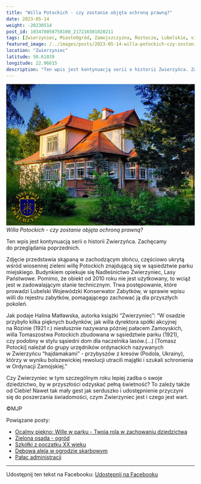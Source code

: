 ```yaml
---
title: "Willa Potockich - czy zostanie objęta ochroną prawną?"
date: 2023-05-14
weight: -20230514
post_id: 103478058758108_217216501020211
tags: [Zwierzyniec, MiastoOgród, Zamojszczyzna, Roztocze, Lubelskie, villarestituta, turystyka, dziedzictwo, zabytki, krajobrazy]
featured_image: /../images/posts/2023-05-14-willa-potockich-czy-zostanie-objeta-ochrona-prawna.jpg
location: "Zwierzyniec"
latitude: 50.61039
longitude: 22.96615
description: "Ten wpis jest kontynuacją serii o historii Zwierzyńca. Zachęcamy do przeglądania poprzednich...."
---
```


![Willa Potockich - czy zostanie objęta ochroną prawną?](/images/posts/2023-05-14-willa-potockich-czy-zostanie-objeta-ochrona-prawna.jpg)
*Willa Potockich - czy zostanie objęta ochroną prawną?*

Ten wpis jest kontynuacją serii o historii Zwierzyńca. Zachęcamy do przeglądania poprzednich.

Zdjęcie przedstawia skąpaną w zachodzącym słońcu, częściowo ukrytą wśród wiosennej zieleni willę Potockich znajdującą się w sąsiedztwie parku miejskiego.
Budynkiem opiekuje się Nadleśnictwo Zwierzyniec, Lasy Państwowe. Pomimo, że obiekt od 2010 roku nie jest użytkowany, to wciąż jest w zadowalającym stanie technicznym.
Trwa postępowanie, które prowadzi Lubelski Wojewódzki Konserwator Zabytków, w sprawie wpisu willi do rejestru zabytków, pomagającego zachować ją dla przyszłych pokoleń.

Jak podaje Halina Matławska, autorka książki “Zwierzyniec”:
“W osadzie przybyło kilka pięknych budynków, jak willa dyrektora spółki akcyjnej na Rózinie (1921 r.) niesłusznie nazywana później pałacem Zamoyskich, willa Tomaszostwa Potockich zbudowana w sąsiedztwie parku (1921), czy podobny w stylu sąsiedni dom dla naczelnika lasów.(...)
[Tomasz Potocki] należał do grupy urzędników ordynackich nazywanych w Zwierzyńcu “hajdamakami” - przybyszów z kresów (Podola, Ukrainy), którzy w wyniku bolszewickiej rewolucji utracili majątki i szukali schronienia w Ordynacji Zamojskiej.”

Czy Zwierzyniec w tym szczególnym roku lepiej zadba o swoje dziedzictwo, by w przyszłości odzyskać pełną świetność?
To zależy także od Ciebie!
Nawet tak mały gest jak serduszko i udostępnienie przyczyni się do poszerzania świadomości, czym Zwierzyniec jest i czego jest wart.



©MJP

Powiązane posty:
- [Ocalmy piękno: Wille w parku - Twoja rola w zachowaniu dziedzictwa](/posts/ocalmy-piekno-wille-w-parku-twoja-rola)
- [Zielona osada - ogród](/posts/zielona-osada-ogrod)
- [Szkółki z początku XX wieku](/posts/szkolki-z-poczatku-xx-wieku)
- [Dębowa aleja w ogrodzie skarbowym](/posts/debowa-aleja-w-ogrodzie-skarbowym)
- [Pałac administracji](/posts/palac-administracji)


---

Udostępnij ten tekst na Facebooku:
[Udostępnij na Facebooku](https://www.facebook.com/sharer/sharer.php?u=https://stowarzyszeniewachniewskiej.pl/posts/willa-potockich-czy-zostanie-objeta-ochrona-prawna)

<script type="application/ld+json">
{
  "@context": "https://schema.org",
  "@type": "BlogPosting",
  "headline": "Willa Potockich - czy zostanie objęta ochroną prawną?",
  "datePublished": "2023-05-14",
  "dateModified": "2023-05-14",
  "author": {
    "@type": "Person",
    "name": "Michał Jan Patyk"
  },
  "publisher": {
    "@type": "Organization",
    "name": "Stowarzyszenie im. Aleksandry Wachniewskiej",
    "logo": {
      "@type": "ImageObject",
      "url": "https://stowarzyszeniewachniewskiej.pl/images/logo/logo.svg"
    }
  },
  "mainEntityOfPage": {
    "@type": "WebPage",
    "@id": "https://stowarzyszeniewachniewskiej.pl/posts/willa-potockich-czy-zostanie-objeta-ochrona-prawna"
  },
  "image": {
    "@type": "ImageObject",
    "url": "https://stowarzyszeniewachniewskiej.pl//images/posts/2023-05-14-willa-potockich-czy-zostanie-objeta-ochrona-prawna.jpg"
  },
  "articleSection": "Dziedzictwo Kulturowe i Zabytki",
  "keywords": "[Zwierzyniec, MiastoOgród, Zamojszczyzna, Roztocze, Lubelskie, villarestituta, turystyka, dziedzictwo, zabytki, krajobrazy]",
  "wordCount": 192,
  "articleBody": "Ten wpis jest kontynuacją serii o historii Zwierzyńca. Zachęcamy do przeglądania poprzednich.\n\nZdjęcie przedstawia skąpaną w zachodzącym słońcu, częściowo ukrytą wśród wiosennej zieleni willę Potockich znajdującą się w sąsiedztwie parku miejskiego.\nBudynkiem opiekuje się Nadleśnictwo Zwierzyniec, Lasy Państwowe. Pomimo, że obiekt od 2010 roku nie jest użytkowany, to wciąż jest w zadowalającym stanie technicznym.\nTrwa postępowanie, które prowadzi Lubelski Wojewódzki Konserwator Zabytków, w sprawie wpisu willi do rejestru zabytków, pomagającego zachować ją dla przyszłych pokoleń.\n\nJak podaje Halina Matławska, autorka książki “Zwierzyniec”:\n“W osadzie przybyło kilka pięknych budynków, jak willa dyrektora spółki akcyjnej na Rózinie (1921 r.) niesłusznie nazywana później pałacem Zamoyskich, willa Tomaszostwa Potockich zbudowana w sąsiedztwie parku (1921), czy podobny w stylu sąsiedni dom dla naczelnika lasów.(...)\n[Tomasz Potocki] należał do grupy urzędników ordynackich nazywanych w Zwierzyńcu “hajdamakami” - przybyszów z kresów (Podola, Ukrainy), którzy w wyniku bolszewickiej rewolucji utracili majątki i szukali schronienia w Ordynacji Zamojskiej.”\n\nCzy Zwierzyniec w tym szczególnym roku lepiej zadba o swoje dziedzictwo, by w przyszłości odzyskać pełną świetność?\nTo zależy także od Ciebie!\nNawet tak mały gest jak serduszko i udostępnienie przyczyni się do poszerzania świadomości, czym Zwierzyniec jest i czego jest wart.\n\n\n\n©MJP",
  "description": "Ten wpis jest kontynuacją serii o historii Zwierzyńca. Zachęcamy do przeglądania poprzednich....",
  "copyrightHolder": {
    "@type": "Person",
    "name": "Michał Jan Patyk"
  }
}
</script>
<script type="application/ld+json">
{
  "@context": "https://schema.org",
  "@type": "BreadcrumbList",
  "itemListElement": [
    {
      "@type": "ListItem",
      "position": 1,
      "name": "Home",
      "item": "https://stowarzyszeniewachniewskiej.pl"
    },
    {
      "@type": "ListItem",
      "position": 2,
      "name": "posts",
      "item": "https://stowarzyszeniewachniewskiej.pl/posts"
    },
    {
      "@type": "ListItem",
      "position": 3,
      "name": "Willa Potockich - czy zostanie objęta ochroną prawną?",
      "item": "https://stowarzyszeniewachniewskiej.pl/posts/willa-potockich-czy-zostanie-objeta-ochrona-prawna"
    }
  ]
}
</script>
